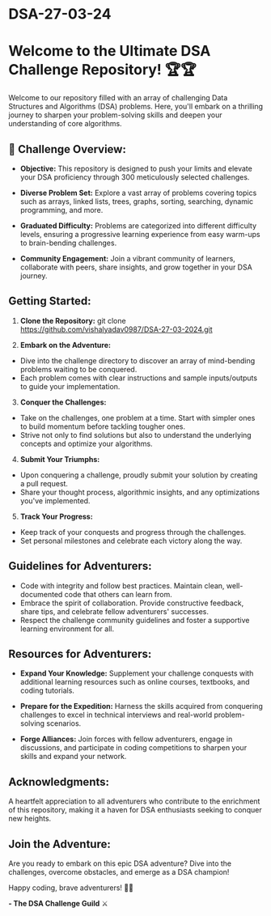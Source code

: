 # DSA-27-03-24
# Welcome to the Ultimate DSA Challenge Repository! 🏆🏆

Welcome to our repository filled with an array of challenging Data Structures and Algorithms (DSA) problems. Here, you'll embark on a thrilling journey to sharpen your problem-solving skills and deepen your understanding of core algorithms.

## 🚀 Challenge Overview:

- **Objective:** This repository is designed to push your limits and elevate your DSA proficiency through 300 meticulously selected challenges.
  
- **Diverse Problem Set:** Explore a vast array of problems covering topics such as arrays, linked lists, trees, graphs, sorting, searching, dynamic programming, and more.

- **Graduated Difficulty:** Problems are categorized into different difficulty levels, ensuring a progressive learning experience from easy warm-ups to brain-bending challenges.

- **Community Engagement:** Join a vibrant community of learners, collaborate with peers, share insights, and grow together in your DSA journey.

## Getting Started:

1. **Clone the Repository:**
git clone https://github.com/vishalyadav0987/DSA-27-03-2024.git

2. **Embark on the Adventure:**
- Dive into the challenge directory to discover an array of mind-bending problems waiting to be conquered.
- Each problem comes with clear instructions and sample inputs/outputs to guide your implementation.

3. **Conquer the Challenges:**
- Take on the challenges, one problem at a time. Start with simpler ones to build momentum before tackling tougher ones.
- Strive not only to find solutions but also to understand the underlying concepts and optimize your algorithms.

4. **Submit Your Triumphs:**
- Upon conquering a challenge, proudly submit your solution by creating a pull request.
- Share your thought process, algorithmic insights, and any optimizations you've implemented.

5. **Track Your Progress:**
- Keep track of your conquests and progress through the challenges.
- Set personal milestones and celebrate each victory along the way.

## Guidelines for Adventurers:

- Code with integrity and follow best practices. Maintain clean, well-documented code that others can learn from.
- Embrace the spirit of collaboration. Provide constructive feedback, share tips, and celebrate fellow adventurers' successes.
- Respect the challenge community guidelines and foster a supportive learning environment for all.

## Resources for Adventurers:

- **Expand Your Knowledge:** Supplement your challenge conquests with additional learning resources such as online courses, textbooks, and coding tutorials.

- **Prepare for the Expedition:** Harness the skills acquired from conquering challenges to excel in technical interviews and real-world problem-solving scenarios.

- **Forge Alliances:** Join forces with fellow adventurers, engage in discussions, and participate in coding competitions to sharpen your skills and expand your network.

## Acknowledgments:

A heartfelt appreciation to all adventurers who contribute to the enrichment of this repository, making it a haven for DSA enthusiasts seeking to conquer new heights.

## Join the Adventure:

Are you ready to embark on this epic DSA adventure? Dive into the challenges, overcome obstacles, and emerge as a DSA champion!

Happy coding, brave adventurers! 🌟💥

**- The DSA Challenge Guild** ⚔️

